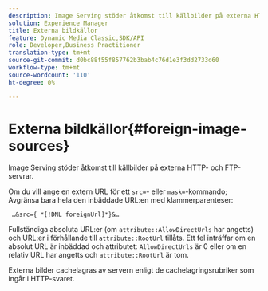 ```yaml
---
description: Image Serving stöder åtkomst till källbilder på externa HTTP- och FTP-servrar.
solution: Experience Manager
title: Externa bildkällor
feature: Dynamic Media Classic,SDK/API
role: Developer,Business Practitioner
translation-type: tm+mt
source-git-commit: d0bc88f55f857762b3bab4c76d1e3f3dd2733d60
workflow-type: tm+mt
source-wordcount: '110'
ht-degree: 0%

---
```



# Externa bildkällor{#foreign-image-sources}

Image Serving stöder åtkomst till källbilder på externa HTTP- och FTP-servrar.

Om du vill ange en extern URL för ett `src=`- eller `mask=`-kommando; Avgränsa bara hela den inbäddade URL:en med klammerparenteser:

` …&src={ *[!DNL foreignUrl]*}&…`

Fullständiga absoluta URL:er (om `attribute::AllowDirectUrls` har angetts) och URL:er i förhållande till `attribute::RootUrl` tillåts. Ett fel inträffar om en absolut URL är inbäddad och attributet: `AllowDirectUrls` är 0 eller om en relativ URL har angetts och `attribute::RootUrl` är tom.

Externa bilder cachelagras av servern enligt de cachelagringsrubriker som ingår i HTTP-svaret.
